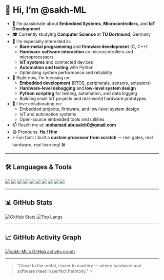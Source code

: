 # 👋 Hi, I’m @sakh-ML

- 🧠 I’m passionate about **Embedded Systems**, **Microcontrollers**, and **IoT Development**
- 🎓 Currently studying **Computer Science** at **TU Dortmund**, Germany
- 👀 I’m especially interested in:
  - **Bare-metal programming** and **firmware development** (C, C++)
  - **Hardware-software interaction** on microcontrollers and microprocessors
  - **IoT systems** and connected devices
  - **Automation and testing** with Python
  - Optimizing system performance and reliability
- 🌱 Right now, I’m focusing on:
  - **Embedded development** (RTOS, peripherals, sensors, actuators)
  - **Hardware-level debugging** and **low-level system design**
  - **Python scripting** for testing, automation, and data logging
  - Building small IoT projects and real-world hardware prototypes
- 💞️ I love collaborating on:
  - Embedded projects, firmware, and low-level system design
  - IoT and automation systems
  - Open-source embedded tools and utilities
- 📫 Reach me at: **mohamad.abusaleh0@gmail.com**
- 😄 Pronouns: **He / Him**
- ⚡ Fun fact: I built a **custom processor from scratch** — real gates, real hardware, real learning! 🛠️

---

## 🛠️ Languages & Tools
<p>
  <img src="https://img.shields.io/badge/C-000000?style=for-the-badge&logo=c&logoColor=white"/>
  <img src="https://img.shields.io/badge/C++-00599C?style=for-the-badge&logo=c%2B%2B&logoColor=white"/>
  <img src="https://img.shields.io/badge/Python-3776AB?style=for-the-badge&logo=python&logoColor=white"/>
  <img src="https://img.shields.io/badge/Linux-FCC624?style=for-the-badge&logo=linux&logoColor=black"/>
  <img src="https://img.shields.io/badge/Embedded-Systems-orange?style=for-the-badge&logo=arm&logoColor=white"/>
  <img src="https://img.shields.io/badge/Microcontrollers-00979D?style=for-the-badge&logo=arduino&logoColor=white"/>
  <img src="https://img.shields.io/badge/IoT-6CC24A?style=for-the-badge&logo=raspberrypi&logoColor=white"/>
  <img src="https://img.shields.io/badge/Git-F05032?style=for-the-badge&logo=git&logoColor=white"/>
  <img src="https://img.shields.io/badge/Docker-2496ED?style=for-the-badge&logo=docker&logoColor=white"/>
  <img src="https://img.shields.io/badge/VSCode-007ACC?style=for-the-badge&logo=visual-studio-code&logoColor=white"/>
</p>

---

## 📊 GitHub Stats

![GitHub Stats](https://github-readme-stats.vercel.app/api?username=sakh-ML&show_icons=true&theme=github_dark)
![Top Langs](https://github-readme-stats.vercel.app/api/top-langs/?username=sakh-ML&layout=compact&theme=github_dark)

---

## 📈 GitHub Activity Graph

[![sakh-ML's GitHub activity graph](https://github-readme-activity-graph.vercel.app/graph?username=sakh-ML&theme=github-compact)](https://github.com/sakh-ML)

---

> "Close to the metal, closer to mastery — where hardware and software meet in perfect harmony." ⚡
